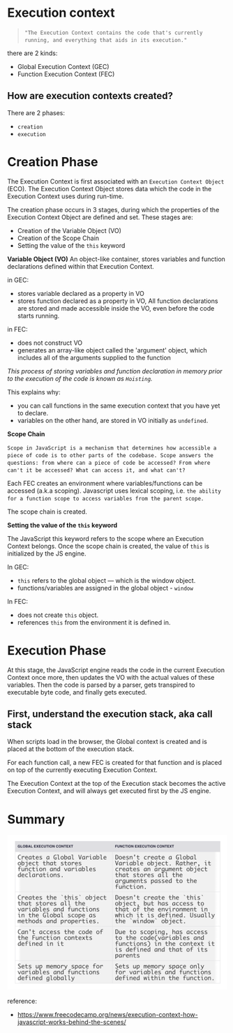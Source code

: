 # Execution context
> `"The Execution Context contains the code that's currently running, and everything that aids in its execution."`

there are 2 kinds:
- Global Execution Context (GEC)
- Function Execution Context (FEC)

## How are execution contexts created?
There are 2 phases:
- `creation`
- `execution`

# Creation Phase

The Execution Context is first associated with an `Execution Context Object` (ECO). The Execution Context Object stores data which the code in the Execution Context uses during run-time.

The creation phase occurs in 3 stages, during which the properties of the Execution Context Object are defined and set. These stages are:
- Creation of the Variable Object (VO)
- Creation of the Scope Chain
- Setting the value of the `this` keyword

**Variable Object (VO)**
An object-like container, stores variables and function declarations defined within that Execution Context.

in GEC:
- stores variable declared as a property in VO
- stores function declared as a property in VO, All function declarations are stored and made accessible inside the VO, even before the code starts running.

in FEC:
- does not construct VO
- generates an array-like object called the 'argument' object, which includes all of the arguments supplied to the function

*This process of storing variables and function declaration in memory prior to the execution of the code is known as `Hoisting`.*

This explains why:
- you can call functions in the same execution context that you have yet to declare.
- variables on the other hand, are stored in VO initially as `undefined`.

**Scope Chain**

`Scope in JavaScript is a mechanism that determines how accessible a piece of code is to other parts of the codebase. Scope answers the questions: from where can a piece of code be accessed? From where can't it be accessed? What can access it, and what can't?`

Each FEC creates an environment where variables/functions can be accessed (a.k.a scoping). Javascript uses lexical scoping, i.e. `the ability for a function scope to access variables from the parent scope.`

The scope chain is created.

**Setting the value of the `this` keyword**

The JavaScript this keyword refers to the scope where an Execution Context belongs. Once the scope chain is created, the value of `this` is initialized by the JS engine.

In GEC:
- `this` refers to the global object — which is the window object.
- functions/variables are assigned in the global object - `window`

In FEC:
- does not create `this` object.
- references `this` from the environment it is defined in.

# Execution Phase
At this stage, the JavaScript engine reads the code in the current Execution Context once more, then updates the VO with the actual values of these variables. Then the code is parsed by a parser, gets transpired to executable byte code, and finally gets executed.

## First, understand the execution stack, aka call stack
When scripts load in the browser, the Global context is created and is placed at the bottom of the execution stack.

For each function call, a new FEC is created for that function and is placed on top of the currently executing Execution Context.

The Execution Context at the top of the Execution stack becomes the active Execution Context, and will always get executed first by the JS engine.

# Summary
![table](./images/gec-vs-fec.png)

reference:
- https://www.freecodecamp.org/news/execution-context-how-javascript-works-behind-the-scenes/

